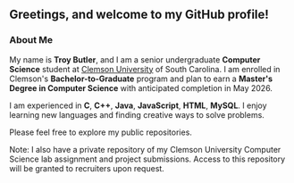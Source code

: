 ## Greetings, and welcome to my GitHub profile!


### About Me

My name is <b>Troy Butler</b>, and I am a senior undergraduate <b>Computer Science</b> student at [Clemson University](https://www.clemson.edu/) of South Carolina.
I am enrolled in Clemson's <b>Bachelor-to-Graduate</b> program and plan to earn a <b>Master's Degree in Computer Science</b> with anticipated completion in May 2026.

I am experienced in <b>C</b>, <b>C++</b>, <b>Java</b>, <b>JavaScript</b>, <b>HTML</b>, <b>MySQL</b>. I enjoy learning new languages and finding creative ways to solve problems.

Please feel free to explore my public repositories.

Note: I also have a private repository of my Clemson University Computer Science lab assignment and project submissions. Access to this repository will be granted to recruiters upon request.
